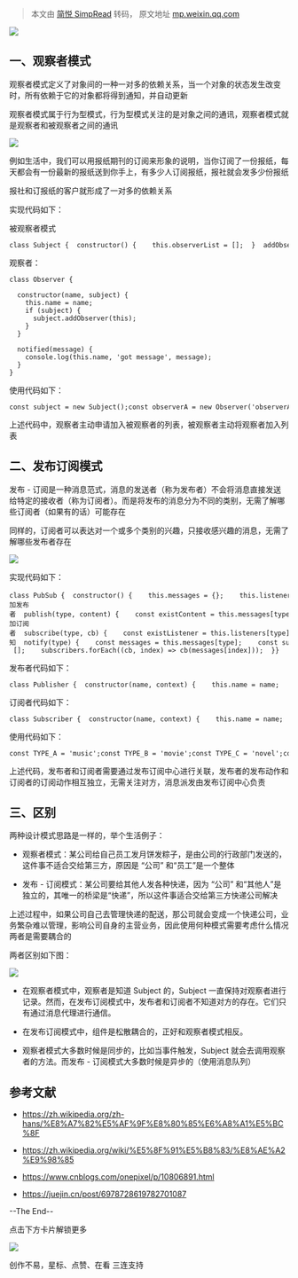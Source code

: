 > 本文由 [简悦 SimpRead](http://ksria.com/simpread/) 转码， 原文地址 [mp.weixin.qq.com](https://mp.weixin.qq.com/s/jkiN16E24R5ttIWRQLfdMw)

![](https://mmbiz.qpic.cn/mmbiz_png/gH31uF9VIibQUKiaUeIw3je90L13tiaGvtMprvud7wBMjeAjmLtTZEic2SfjMoDBOLPyltcta84Ru2zcQI9eOiaTo6Q/640?wx_fmt=png)

一、观察者模式
-------

观察者模式定义了对象间的一种一对多的依赖关系，当一个对象的状态发生改变时，所有依赖于它的对象都将得到通知，并自动更新

观察者模式属于行为型模式，行为型模式关注的是对象之间的通讯，观察者模式就是观察者和被观察者之间的通讯

![](https://mmbiz.qpic.cn/mmbiz_png/gH31uF9VIibQUKiaUeIw3je90L13tiaGvtMVYGnIIh4ulI41yw4Kt4KSwQkbMRsuON0UibnHgfOyllZiapDnjvPWgDQ/640?wx_fmt=png)

例如生活中，我们可以用报纸期刊的订阅来形象的说明，当你订阅了一份报纸，每天都会有一份最新的报纸送到你手上，有多少人订阅报纸，报社就会发多少份报纸

报社和订报纸的客户就形成了一对多的依赖关系

实现代码如下：

被观察者模式

```
class Subject {  constructor() {    this.observerList = [];  }  addObserver(observer) {    this.observerList.push(observer);  }  removeObserver(observer) {    const index = this.observerList.findIndex(o => o.name === observer.name);    this.observerList.splice(index, 1);  }  notifyObservers(message) {    const observers = this.observeList;    observers.forEach(observer => observer.notified(message));  }}
```

观察者：

```
class Observer {

  constructor(name, subject) {
    this.name = name;
    if (subject) {
      subject.addObserver(this);
    }
  }

  notified(message) {
    console.log(this.name, 'got message', message);
  }
}
```

使用代码如下：

```
const subject = new Subject();const observerA = new Observer('observerA', subject);const observerB = new Observer('observerB');subject.addObserver(observerB);subject.notifyObservers('Hello from subject');subject.removeObserver(observerA);subject.notifyObservers('Hello again');
```

上述代码中，观察者主动申请加入被观察者的列表，被观察者主动将观察者加入列表

二、发布订阅模式
--------

发布 - 订阅是一种消息范式，消息的发送者（称为发布者）不会将消息直接发送给特定的接收者（称为订阅者）。而是将发布的消息分为不同的类别，无需了解哪些订阅者（如果有的话）可能存在

同样的，订阅者可以表达对一个或多个类别的兴趣，只接收感兴趣的消息，无需了解哪些发布者存在

![](https://mmbiz.qpic.cn/mmbiz_png/gH31uF9VIibQUKiaUeIw3je90L13tiaGvtM6TB32ypRMz99WeT21TlE0vW5FnBJHYk4lTViaRIxBClQavatghWfp4Q/640?wx_fmt=png)

实现代码如下：

```
class PubSub {  constructor() {    this.messages = {};    this.listeners = {};  }  // 添加发布者  publish(type, content) {    const existContent = this.messages[type];    if (!existContent) {      this.messages[type] = [];    }    this.messages[type].push(content);  }  // 添加订阅者  subscribe(type, cb) {    const existListener = this.listeners[type];    if (!existListener) {      this.listeners[type] = [];    }    this.listeners[type].push(cb);  }  // 通知  notify(type) {    const messages = this.messages[type];    const subscribers = this.listeners[type] || [];    subscribers.forEach((cb, index) => cb(messages[index]));  }}
```

发布者代码如下：

```
class Publisher {  constructor(name, context) {    this.name = name;    this.context = context;  }  publish(type, content) {    this.context.publish(type, content);  }}
```

订阅者代码如下：

```
class Subscriber {  constructor(name, context) {    this.name = name;    this.context = context;  }  subscribe(type, cb) {    this.context.subscribe(type, cb);  }}
```

使用代码如下：

```
const TYPE_A = 'music';const TYPE_B = 'movie';const TYPE_C = 'novel';const pubsub = new PubSub();const publisherA = new Publisher('publisherA', pubsub);publisherA.publish(TYPE_A, 'we are young');publisherA.publish(TYPE_B, 'the silicon valley');const publisherB = new Publisher('publisherB', pubsub);publisherB.publish(TYPE_A, 'stronger');const publisherC = new Publisher('publisherC', pubsub);publisherC.publish(TYPE_C, 'a brief history of time');const subscriberA = new Subscriber('subscriberA', pubsub);subscriberA.subscribe(TYPE_A, res => {  console.log('subscriberA received', res)});const subscriberB = new Subscriber('subscriberB', pubsub);subscriberB.subscribe(TYPE_C, res => {  console.log('subscriberB received', res)});const subscriberC = new Subscriber('subscriberC', pubsub);subscriberC.subscribe(TYPE_B, res => {  console.log('subscriberC received', res)});pubsub.notify(TYPE_A);pubsub.notify(TYPE_B);pubsub.notify(TYPE_C);
```

上述代码，发布者和订阅者需要通过发布订阅中心进行关联，发布者的发布动作和订阅者的订阅动作相互独立，无需关注对方，消息派发由发布订阅中心负责

三、区别
----

两种设计模式思路是一样的，举个生活例子：

*   观察者模式：某公司给自己员工发月饼发粽子，是由公司的行政部门发送的，这件事不适合交给第三方，原因是 “公司” 和“员工”是一个整体
    
*   发布 - 订阅模式：某公司要给其他人发各种快递，因为 “公司” 和“其他人”是独立的，其唯一的桥梁是“快递”，所以这件事适合交给第三方快递公司解决
    

上述过程中，如果公司自己去管理快递的配送，那公司就会变成一个快递公司，业务繁杂难以管理，影响公司自身的主营业务，因此使用何种模式需要考虑什么情况两者是需要耦合的

两者区别如下图：

![](https://mmbiz.qpic.cn/mmbiz_png/gH31uF9VIibQUKiaUeIw3je90L13tiaGvtMSAcicnPWtK2HznhqkqQsuzeDNAyNfgdueaHetTibRomCmia0Knic4jo7zg/640?wx_fmt=png)

*   在观察者模式中，观察者是知道 Subject 的，Subject 一直保持对观察者进行记录。然而，在发布订阅模式中，发布者和订阅者不知道对方的存在。它们只有通过消息代理进行通信。
    
*   在发布订阅模式中，组件是松散耦合的，正好和观察者模式相反。
    
*   观察者模式大多数时候是同步的，比如当事件触发，Subject 就会去调用观察者的方法。而发布 - 订阅模式大多数时候是异步的（使用消息队列）
    

参考文献
----

*   https://zh.wikipedia.org/zh-hans/%E8%A7%82%E5%AF%9F%E8%80%85%E6%A8%A1%E5%BC%8F
    
*   https://zh.wikipedia.org/wiki/%E5%8F%91%E5%B8%83/%E8%AE%A2%E9%98%85
    
*   https://www.cnblogs.com/onepixel/p/10806891.html
    
*   https://juejin.cn/post/6978728619782701087
    

  

  

--The End--

点击下方卡片解锁更多

![](https://mmbiz.qpic.cn/mmbiz_png/gH31uF9VIibQlhvwgjwXCquTYgmE9M3TksGiaJIIiaDbgSQM2pbB3PiaCd2JVrlbClPMaBGe5ftUXibjByKBMybHzrw/640?wx_fmt=png)

创作不易，星标、点赞、在看 三连支持
